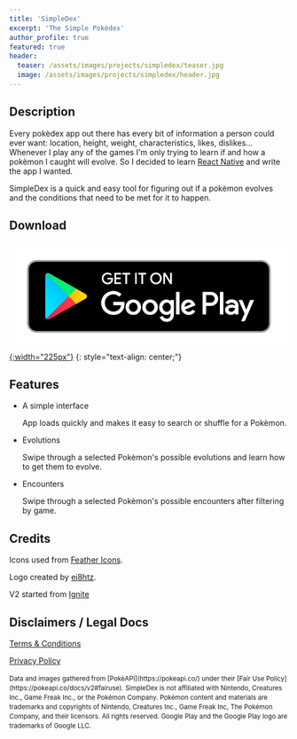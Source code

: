 ```yaml
---
title: 'SimpleDex'
excerpt: 'The Simple Pokèdex'
author_profile: true
featured: true
header:
  teaser: /assets/images/projects/simpledex/teaser.jpg
  image: /assets/images/projects/simpledex/header.jpg
---
```


## Description

Every pokèdex app out there has every bit of information a person could ever want: location, height, weight, characteristics, likes, dislikes... Whenever I play any of the games I'm only trying to learn if and how a pokèmon I caught will evolve. So I decided to learn [React Native](https://reactnative.dev/) and write the app I wanted.

SimpleDex is a quick and easy tool for figuring out if a pokèmon evolves and the conditions that need to be met for it to happen.

## Download

<!-- [![Download on the App Store](/assets/images/app-store-badge.svg){:width="200px"}](https://apps.apple.com/us/app/simpledex-pok%C3%A8dex/id1570043348?itsct=apps_box_badge&itscg=30200) -->
[![Get it on Google Play](/assets/images/google-play-badge.png){:width="225px"}](https://play.google.com/store/apps/details?id=com.cavender.simpledex&pcampaignid=pcampaignidMKT-Other-global-all-co-prtnr-py-PartBadge-Mar2515-1)
{: style="text-align: center;"}

## Features

- A simple interface

  App loads quickly and makes it easy to search or shuffle for a Pokèmon.

- Evolutions

  Swipe through a selected Pokèmon's possible evolutions and learn how to get them to evolve.

- Encounters

  Swipe through a selected Pokèmon's possible encounters after filtering by game.

## Credits

Icons used from [Feather Icons](https://feathericons.com/).

Logo created by [ei8htz](https://www.fiverr.com/ei8htz).

V2 started from [Ignite](https://github.com/infinitered/ignite)

## Disclaimers / Legal Docs

[Terms & Conditions](https://user.fm/files/v2-b8cb3440d4c3c31ea2e126c0541d64ef/termsAndConditions.html)

[Privacy Policy](https://user.fm/files/v2-891a62a0a61947b7e884d31505325a52/privacyPolicy.html)

<small>
  Data and images gathered from [PokèAPI](https://pokeapi.co/) under their [Fair Use Policy](https://pokeapi.co/docs/v2#fairuse).
</small>

<small>
  SimpleDex is not affiliated with Nintendo, Creatures Inc., Game Freak Inc., or the Pokémon Company. Pokémon content and materials are trademarks and copyrights of Nintendo, Creatures Inc., Game Freak Inc, The Pokémon Company, and their licensors. All rights reserved.
</small>

<small>
  Google Play and the Google Play logo are trademarks of Google LLC.
</small>
